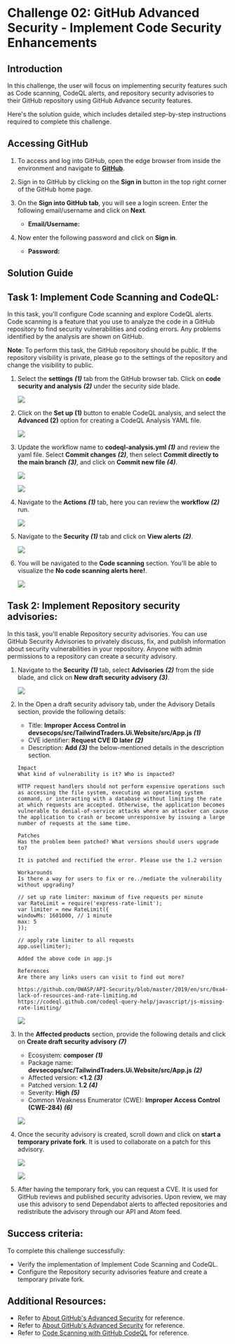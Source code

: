 # Challenge 02: GitHub Advanced Security - Implement Code Security Enhancements

## Introduction
In this challenge, the user will focus on implementing security features such as Code scanning, CodeQL alerts, and repository security advisories to their GitHub repository using GitHub Advance security features.

Here's the solution guide, which includes detailed step-by-step instructions required to complete this challenge.

## Accessing GitHub

1. To access and log into GitHub, open the edge browser from inside the environment and navigate to **[GitHub](https://github.com/)**.

2. Sign in to GitHub by clicking on the **Sign in** button in the top right corner of the GitHub home page.

3. On the **Sign into GitHub tab**, you will see a login screen. Enter the following email/username and click on **Next**.

   - **Email/Username:** <inject key="GitHubUsername"></inject>

1. Now enter the following password and click on **Sign in**.

   - **Password:** <inject key="GitHubPassword"></inject>

## Solution Guide

## Task 1: Implement Code Scanning and CodeQL:

In this task, you'll configure Code scanning and explore CodeQL alerts. Code scanning is a feature that you use to analyze the code in a GitHub repository to find security vulnerabilities and coding errors. Any problems identified by the analysis are shown on GitHub.

**Note**: To perform this task, the GitHub repository should be public. If the repository visibility is private, please go to the settings of the repository and change the visibility to public.
   
1. Select the **settings** ***(1)*** tab from the GitHub browser tab. Click on **code security and analysis** ***(2)*** under the security side blade.

   ![](../media/2dgn168.png)  
   
1. Click on the **Set up** **(1)** button to enable CodeQL analysis, and select the **Advanced** **(2)** option for creating a CodeQL Analysis YAML file.

   ![](../media/2dgn169.png)      

1. Update the workflow name to **codeql-analysis.yml** ***(1)*** and review the yaml file. Select **Commit changes** ***(2)***, then select **Commit directly to the main branch** ***(3)***, and click on **Commit new file** ***(4)***.
  
   ![](../media/cl2-t1-s3.png)

   ![](../media/ex5-task1-step3b.png) 
  
1. Navigate to the **Actions** ***(1)*** tab, here you can review the **workflow** ***(2)*** run.
    
   ![](../media/cl2-t1-s4.png) 
  
1. Navigate to the **Security** ***(1)*** tab and click on **View alerts** ***(2)***.
   
   ![](../media/cl2-t1-s5.png)
  
1. You will be navigated to the **Code scanning** section. You'll be able to visualize the **No code scanning alerts here!**.
   
   ![](../media/cl2-t1-s6.png)
    
## Task 2: Implement Repository security advisories:
 
In this task, you'll enable Repository security advisories. You can use GitHub Security Advisories to privately discuss, fix, and publish information about security vulnerabilities in your repository.  Anyone with admin permissions to a repository can create a security advisory.
 
1. Navigate to the **Security** ***(1)*** tab, select **Advisories** ***(2)*** from the side blade, and click on **New draft security advisory** ***(3)***.

   ![](../media/cl2-t2-s1.png)  
     
1. In the Open a draft security advisory tab, under the Advisory Details section, provide the following details:

   - Title: **Improper Access Control in devsecops/src/TailwindTraders.Ui.Website/src/App.js** ***(1)***
   - CVE identifier: **Request CVE ID later** ***(2)***
   - Description: **Add** ***(3)*** the below-mentioned details in the description section.
   
   ```
   Impact
   What kind of vulnerability is it? Who is impacted?

   HTTP request handlers should not perform expensive operations such as accessing the file system, executing an operating system command, or interacting with a database without limiting the rate at which requests are accepted. Otherwise, the application becomes vulnerable to denial-of-service attacks where an attacker can cause the application to crash or become unresponsive by issuing a large number of requests at the same time.

   Patches
   Has the problem been patched? What versions should users upgrade to?

   It is patched and rectified the error. Please use the 1.2 version

   Workarounds
   Is there a way for users to fix or re../mediate the vulnerability without upgrading?

   // set up rate limiter: maximum of five requests per minute
   var RateLimit = require('express-rate-limit');
   var limiter = new RateLimit({
   windowMs: 1601000, // 1 minute
   max: 5
   });

   // apply rate limiter to all requests
   app.use(limiter);

   Added the above code in app.js

   References
   Are there any links users can visit to find out more?

   https://github.com/OWASP/API-Security/blob/master/2019/en/src/0xa4-lack-of-resources-and-rate-limiting.md
   https://codeql.github.com/codeql-query-help/javascript/js-missing-rate-limiting/
   ```
    
   ![](../media/cl2-t2-s2.png)
   
1. In the **Affected products** section, provide the following details and click on **Create draft security advisory** ***(7)***   
 
   - Ecosystem: **composer** ***(1)***
   - Package name: **devsecops/src/TailwindTraders.Ui.Website/src/App.js** ***(2)***
   - Affected version: **<1.2** ***(3)***
   - Patched version: **1.2** ***(4)***
   - Severity: **High** ***(5)***
   - Common Weakness Enumerator (CWE): **Improper Access Control (CWE-284)** ***(6)***
  
   ![](../media/cl2-t2-s3.png)
   
 1. Once the security advisory is created, scroll down and click on **start a temporary private fork**. It is used to collaborate on a patch for this advisory.

    ![](../media/cl2-t2-s4-a.png)
    
    ![](../media/cl2-t2-s4-b.png)
  
 1. After having the temporary fork, you can request a CVE. It is used for GitHub reviews and published security advisories. Upon review, we may use this advisory to send Dependabot alerts to affected repositories and redistribute the advisory through our API and Atom feed.

 ## Success criteria:
To complete this challenge successfully:

   - Verify the implementation of Implement Code Scanning and CodeQL.
   - Configure the Repository security advisories feature and create a temporary private fork.

## Additional Resources:

- Refer to [About GitHub's Advanced Security](https://docs.github.com/en/code-security/getting-started/github-security-features) for reference.
- Refer to [About GitHub's Advanced Security](https://docs.github.com/en/code-security/code-scanning/introduction-to-code-scanning/about-code-scanning-with-codeql) for reference.
- Refer to [Code Scanning with GitHub CodeQL](https://learn.microsoft.com/en-us/training/modules/code-scanning-with-github-codeql/) for reference.
